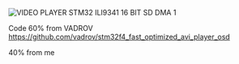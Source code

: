 

![VIDEO PLAYER STM32 ILI9341 16 BIT SD DMA 1](https://github.com/user-attachments/assets/90c0f919-6ee1-49d6-9c49-27533593ba53)

Code 60% from VADROV https://github.com/vadrov/stm32f4_fast_optimized_avi_player_osd 

40% from me
